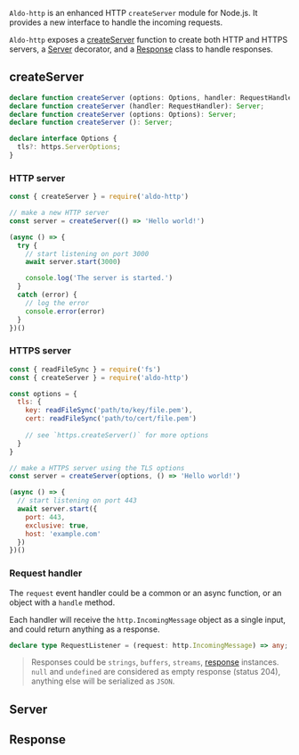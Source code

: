 
`Aldo-http` is an enhanced HTTP `createServer` module for Node.js.
It provides a new interface to handle the incoming requests.

`Aldo-http` exposes a [createServer](#createserver) function to create both HTTP and HTTPS servers, a [Server](#server) decorator, and a [Response](#response) class to handle responses.

## createServer

```ts
declare function createServer (options: Options, handler: RequestHandler): Server;
declare function createServer (handler: RequestHandler): Server;
declare function createServer (options: Options): Server;
declare function createServer (): Server;

declare interface Options {
  tls?: https.ServerOptions;
}
```

### HTTP server

```js
const { createServer } = require('aldo-http')

// make a new HTTP server
const server = createServer(() => 'Hello world!')

(async () => {
  try {
    // start listening on port 3000
    await server.start(3000)

    console.log('The server is started.')
  }
  catch (error) {
    // log the error
    console.error(error)
  }
})()
```

### HTTPS server

```js
const { readFileSync } = require('fs')
const { createServer } = require('aldo-http')

const options = {
  tls: {
    key: readFileSync('path/to/key/file.pem'),
    cert: readFileSync('path/to/cert/file.pem')
    
    // see `https.createServer()` for more options
  }
}

// make a HTTPS server using the TLS options
const server = createServer(options, () => 'Hello world!')

(async () => {
  // start listening on port 443
  await server.start({
    port: 443,
    exclusive: true,
    host: 'example.com'
  })
})()
```

### Request handler

The `request` event handler could be a common or an async function, or an object with a `handle` method.

Each handler will receive the `http.IncomingMessage` object as a single input, and could return anything as a response.

```ts
declare type RequestListener = (request: http.IncomingMessage) => any;
```
> Responses could be `strings`, `buffers`, `streams`, [response](#response) instances. `null` and `undefined` are considered as empty response (status 204), anything else will be serialized as `JSON`.

## Server

## Response
